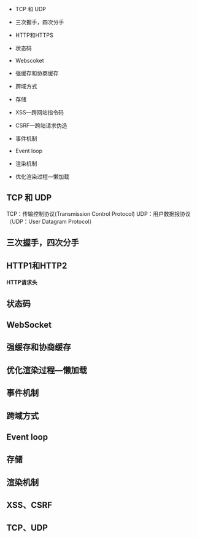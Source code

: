 * TCP 和 UDP
* 三次握手，四次分手
* HTTP和HTTPS
* 状态码
* Webscoket
* 强缓存和协商缓存

* 跨域方式
* 存储
* XSS—跨网站指令码
* CSRF—跨站请求伪造

* 事件机制
* Event loop
* 渲染机制
* 优化渲染过程—懒加载

## TCP 和 UDP
TCP：传输控制协议(Transmission Control Protocol)
UDP：用户数据报协议 （UDP：User Datagram Protocol） 

## 三次握手，四次分手
## HTTP1和HTTP2
#### HTTP请求头

## 状态码
## WebSocket
## 强缓存和协商缓存


## 优化渲染过程—懒加载
## 事件机制
## 跨域方式
## Event loop
## 存储
## 渲染机制
## XSS、CSRF
## TCP、UDP


